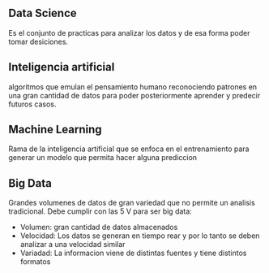 ## Data Science
Es el conjunto de practicas para analizar los datos y de esa forma poder tomar desiciones.

## Inteligencia artificial
algoritmos que emulan el pensamiento humano reconociendo patrones en una gran cantidad de datos para poder posteriormente aprender y predecir futuros casos.

## Machine Learning
Rama de la inteligencia artificial que se enfoca en el entrenamiento para generar un modelo que permita hacer alguna prediccion

## Big Data
Grandes volumenes de datos de gran variedad que no permite un analisis tradicional. Debe cumplir con las 5 V para ser big data:
- Volumen: gran cantidad de datos almacenados
- Velocidad: Los datos se generan en tiempo rear y por lo tanto se deben analizar a una velocidad similar 
- Variadad: La informacion viene de distintas fuentes y tiene distintos formatos






